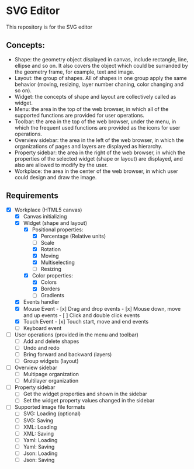 # SVG Editor
This repository is for the SVG editor

## Concepts:
- Shape: the geometry object displayed in canvas, include rectangle, line, ellipse and so on. It also covers the object which could be surranded by the geometry frame, for example, text and image.
- Layout: the group of shapes. All of shapes in one group apply the same behavior (moving, resizing, layer number chaning, color changing and so on).
- Widget: the concepts of shape and layout are collectively called as widget.
- Menu: the area in the top of the web browser, in which all of the supported functions are provided for user operations.
- Toolbar: the area in the top of the web browser, under the menu, in which the frequent used functions are provided as the icons for user operations.
- Overview sidebar: the area in the left of the web browser, in which the organizations of pages and layers are displayed as hierarchy.
- Property sidebar: the area in the right of the web browser, in which the properties of the selected widget (shape or layout) are displayed, and also are allowed to modify by the user.
- Workplace: the area in the center of the web browser, in which user could design and draw the image.

## Requirements
- [x]  Workplace (HTML5 canvas)
    - [x]  Canvas initializing
    - [x]  Widget (shape and layout)
        - [x] Positional properties:
            - [x]  Percentage (Relative units)
            - [ ]  Scale
            - [x]  Rotation
            - [x]  Moving
            - [x]  Multiselecting
            - [ ]  Resizing
        - [x]  Color properties:
            - [x]  Colors
            - [x]  Borders
            - [ ]  Gradients
    - [x]  Events handler
      - [x]  Mouse Event
        - [x]  Drag and drop events
        - [x]  Mouse down, move and up events
        - [ ]  Click and double click events
      - [x]  Touch Event
        - [x]  Touch start, move and end events
      - [ ]  Keyboard event
- [ ]  User operations (provided in the menu and toolbar)
    - [ ]  Add and delete shapes
    - [ ]  Undo and redo
    - [ ]  Bring forward and backward (layers)
    - [ ]  Group widgets (layout)
- [ ]  Overview sidebar
    - [ ]  Multipage organization
    - [ ]  Multilayer organization
- [ ]  Property sidebar
    - [ ]  Get the widget properties and shown in the sidebar
    - [ ]  Set the widget property values changed in the sidebar
- [ ]  Supported image file formats
    - [ ]  SVG: Loading (optional)
    - [ ]  SVG: Saving
    - [ ]  XML: Loading
    - [ ]  XML: Saving
    - [ ]  Yaml: Loading
    - [ ]  Yaml: Saving
    - [ ]  Json: Loading
    - [ ]  Json: Saving

